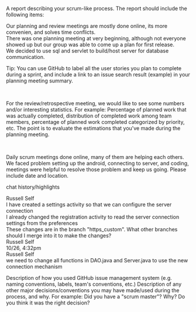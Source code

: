 A report describing your scrum-like process. The report should include the following items:

Our planning and review meetings are mostly done online, its more convenien, and solves time conflicts. <br>
There was one planning meeting at very beginning, although not everyone showed up but our group was able to come up a plan for first release. <br>
We decided to use sql and servlet to build/host server for database communication.
<br>

Tip: You can use GitHub to label all the user stories you plan to complete during a sprint, and include a link to an issue search result (example) in your planning meeting summary.

<br>

For the review/retrospective meeting, we would like to see some numbers and/or interesting statistics.
For example: Percentage of planned work that was actually completed, distribution of completed work among team members, percentage of planned work completed categorized by priority, etc.
The point is to evaluate the estimations that you've made during the planning meeting.

<br>


Daily scrum meetings done online, many of them are helping each others. We faced problem setting up the android, connecting to server, and coding, meetings were helpful to resolve those problem and keep us going.
Please include date and location.
<br>

chat history/highlights <br>
<p>Russell Self<br>
I have created a settings activity so that we can configure the server connection<br>
I already changed the registration activity to read the server connection settings from the preferences<br>
These changes are in the branch "https_custom". What other branches should I merge into it to make the changes?<br>
Russell Self<br>
10/26, 4:32pm<br>
Russell Self<br>
we need to change all functions in DAO.java and Server.java to use the new connection mechanism<br></p>
Description of how you used GitHub issue management system (e.g. naming conventions, labels, team's conventions, etc.)
Description of any other major decisions/conventions you may have made/used during the process, and why.
For example: Did you have a "scrum master"? Why? Do you think it was the right decision?
